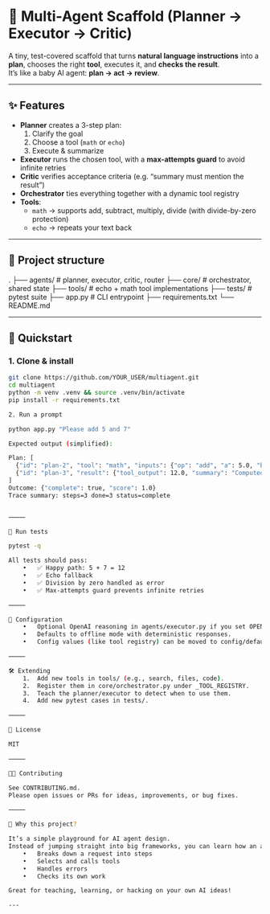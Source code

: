 # 🧩 Multi-Agent Scaffold (Planner → Executor → Critic)

A tiny, test-covered scaffold that turns **natural language instructions** into a **plan**, chooses the right **tool**, executes it, and **checks the result**.  
It’s like a baby AI agent: **plan → act → review**.

---

## ✨ Features
- **Planner** creates a 3-step plan:
  1. Clarify the goal  
  2. Choose a tool (`math` or `echo`)  
  3. Execute & summarize  
- **Executor** runs the chosen tool, with a **max-attempts guard** to avoid infinite retries  
- **Critic** verifies acceptance criteria (e.g. “summary must mention the result”)  
- **Orchestrator** ties everything together with a dynamic tool registry  
- **Tools**:  
  - `math` → supports add, subtract, multiply, divide (with divide-by-zero protection)  
  - `echo` → repeats your text back  

---

## 🧱 Project structure

.
├── agents/               # planner, executor, critic, router
├── core/                 # orchestrator, shared state
├── tools/                # echo + math tool implementations
├── tests/                # pytest suite
├── app.py                # CLI entrypoint
├── requirements.txt
└── README.md

---

## 🚀 Quickstart

### 1. Clone & install
```bash
git clone https://github.com/YOUR_USER/multiagent.git
cd multiagent
python -m venv .venv && source .venv/bin/activate
pip install -r requirements.txt

2. Run a prompt

python app.py "Please add 5 and 7"

Expected output (simplified):

Plan: [
  {"id": "plan-2", "tool": "math", "inputs": {"op": "add", "a": 5.0, "b": 7.0}},
  {"id": "plan-3", "result": {"tool_output": 12.0, "summary": "Computed 5.0 + 7.0 = 12.0. Summary: The result is 12.0."}}
]
Outcome: {"complete": true, "score": 1.0}
Trace summary: steps=3 done=3 status=complete


⸻

🧪 Run tests

pytest -q

All tests should pass:
	•	✅ Happy path: 5 + 7 = 12
	•	✅ Echo fallback
	•	✅ Division by zero handled as error
	•	✅ Max-attempts guard prevents infinite retries

⸻

🔧 Configuration
	•	Optional OpenAI reasoning in agents/executor.py if you set OPENAI_API_KEY in the environment.
	•	Defaults to offline mode with deterministic responses.
	•	Config values (like tool registry) can be moved to config/default.yaml.

⸻

🛠️ Extending
	1.	Add new tools in tools/ (e.g., search, files, code).
	2.	Register them in core/orchestrator.py under _TOOL_REGISTRY.
	3.	Teach the planner/executor to detect when to use them.
	4.	Add new pytest cases in tests/.

⸻

📜 License

MIT

⸻

👩‍💻 Contributing

See CONTRIBUTING.md.
Please open issues or PRs for ideas, improvements, or bug fixes.

⸻

🌟 Why this project?

It’s a simple playground for AI agent design.
Instead of jumping straight into big frameworks, you can learn how an agent:
	•	Breaks down a request into steps
	•	Selects and calls tools
	•	Handles errors
	•	Checks its own work

Great for teaching, learning, or hacking on your own AI ideas!

---
